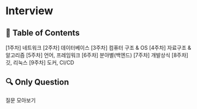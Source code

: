 ﻿# Interview
## 📝  Table of Contents
[1주차] 네트워크 
[2주차] 데이터베이스
[3주차] 컴퓨터 구조 & OS 
[4주차] 자료구조 & 알고리즘
[5주차] 언어, 프레임워크
[6주차] 분야별(백엔드)
[7주차] 개발상식
[8주차] 깃, 리눅스 
[9주차] 도커, CI/CD

## 🔍 Only Question
질문 모아보기 
